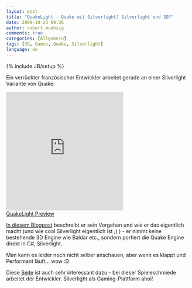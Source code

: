 ```yaml
---
layout: post
title: "QuakeLight - Quake mit Silverlight? Silverlight und 3D?"
date: 2008-10-23 09:36
author: robert.muehsig
comments: true
categories: [Allgemein]
tags: [3D, Games, Quake, Silverlight]
language: de
---
```

{% include JB/setup %}
<p>Ein verrückter französischer Entwickler arbeitet gerade an einer Silverlight Variante von Quake:</p> <p><iframe src="http://channel9.msdn.com/shows/Continuum/434916/player/" frameborder="0" width="320" scrolling="no" height="325"></iframe><br><a href="http://channel9.msdn.com/shows/Continuum/QuakeLightPreview/">QuakeLight Preview</a><br></p> <p><a href="http://adamkinney.com/blog/374/default.aspx">In diesem Blogpost</a> beschreibt er sein Vorgehen und wie er das eigentlich macht (und wie cool Silverlight eigentlich ist ;) ) - er nimmt keine bestehende 3D Engine wie Baldar etc., sondern portiert die Quake Engine direkt in C#, Silverlight. </p> <p>Man kann es leider noch nicht selber anschauen, aber wenn es klappt und Performant läuft... wow :D</p>
<p>Diese <a href="http://www.innoveware.com/">Seite</a> ist auch sehr interessant dazu - bei dieser Spieleschmiede arbeitet der Entwickler. Silverlight als Gaming-Plattform ahoi!</p>
